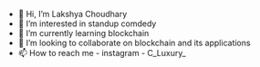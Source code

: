 - 👋 Hi, I’m Lakshya Choudhary
- 👀 I’m interested in standup comdedy
- 🌱 I’m currently learning blockchain
- 💞️ I’m looking to collaborate on blockchain and its applications
- 📫 How to reach me - instagram - C_Luxury_



